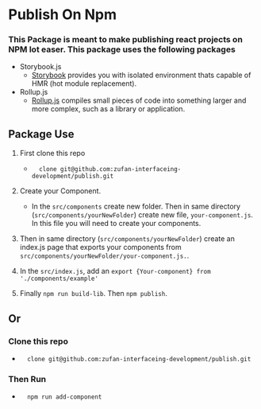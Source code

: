 # Publish On Npm

### This Package is meant to make publishing react projects on NPM lot easer. This package uses the following packages
* Storybook.js
    * [Storybook](https://storybook.js.org/) provides you with isolated environment thats capable of HMR (hot module replacement).
* Rollup.js
    * [Rollup.js](https://www.rollupjs.org/) compiles small pieces of code into something larger and more complex, such as a library or application.

## Package Use
1. First clone this repo
    *       clone git@github.com:zufan-interfaceing-development/publish.git
2. Create your Component. 
    * In the `src/components` create new folder. Then in same directory (`src/components/yourNewFolder`) create new file, `your-component.js`. In this file you will need to create your components.

3. Then in same directory (`src/components/yourNewFolder`) create an index.js page that exports your components from `src/components/yourNewFolder/your-component.js.`.

4. In the `src/index.js`, add an `export {Your-component} from './components/example'`

5. Finally `npm run build-lib`. 
Then `npm publish`.

## Or 

### Clone this repo 
*       clone git@github.com:zufan-interfaceing-development/publish.git
### Then Run 
*       npm run add-component